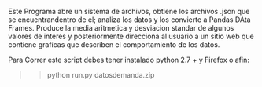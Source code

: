 Este Programa abre un sistema de archivos, obtiene los archivos .json que se encuentrandentro de el; analiza los datos y los convierte a Pandas DAta Frames. Produce la media aritmetica y desviacion standar de algunos valores de interes y posteriormente direcciona al usuario a un sitio web que contiene graficas que describen el comportamiento de los datos.

Para Correr este script debes tener instalado python 2.7 + y Firefox o afin:

>>python run.py datosdemanda.zip

